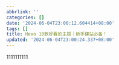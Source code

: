 ```yaml
---
abbrlink: ''
categories: []
date: '2024-06-04T23:00:12.604414+08:00'
tags: []
title: Hexo 10款好看的主题｜新手建站必备！
updated: '2024-06-04T23:00:24.337+08:00'
---
```

1111111111
